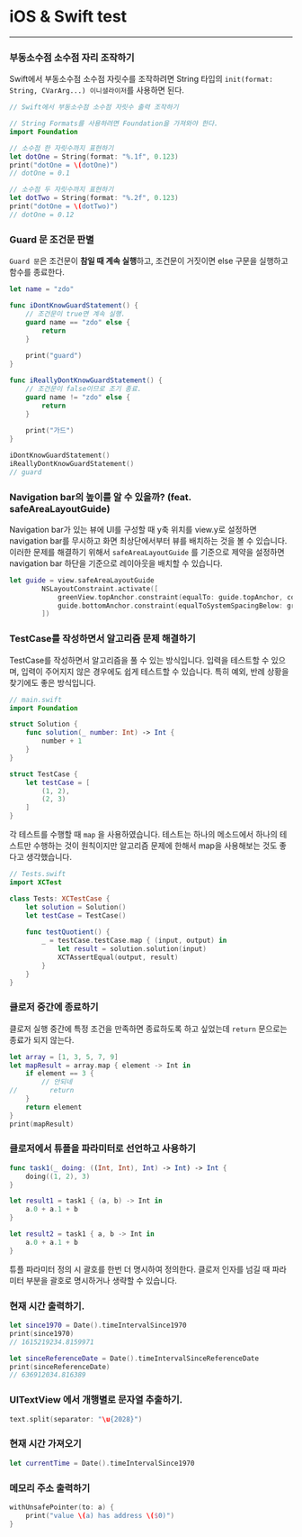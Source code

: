 # iOS & Swift test

---

### 부동소수점 소수점 자리 조작하기

Swift에서 부동소수점 소수점 자릿수를 조작하려면 String 타입의 `init(format: String, CVarArg...) 이니셜라이저`를 사용하면 된다.

```swift
// Swift에서 부동소수점 소수점 자릿수 출력 조작하기

// String Formats를 사용하려면 Foundation을 가져와야 한다.
import Foundation

// 소수점 한 자릿수까지 표현하기
let dotOne = String(format: "%.1f", 0.123)
print("dotOne = \(dotOne)")
// dotOne = 0.1

// 소수점 두 자릿수까지 표현하기
let dotTwo = String(format: "%.2f", 0.123)
print("dotOne = \(dotTwo)")
// dotOne = 0.12

```



### Guard 문 조건문 판별

`Guard 문`은 조건문이 **참일 때 계속 실행**하고, 조건문이 거짓이면 else 구문을 실행하고 함수를 종료한다.

```swift
let name = "zdo"

func iDontKnowGuardStatement() {
    // 조건문이 true면 계속 실행.
    guard name == "zdo" else {
        return
    }
    
    print("guard")
}

func iReallyDontKnowGuardStatement() {
    // 조건문이 false이므로 조기 종료.
    guard name != "zdo" else {
        return
    }
    
    print("가드")
}

iDontKnowGuardStatement()
iReallyDontKnowGuardStatement()
// guard
```



### Navigation bar의 높이를 알 수 있을까? (feat. safeAreaLayoutGuide)

Navigation bar가 있는 뷰에 UI를 구성할 때 y축 위치를 view.y로 설정하면 navigation bar를 무시하고 화면 최상단에서부터 뷰를 배치하는 것을 볼 수 있습니다. 이러한 문제를 해결하기 위해서 `safeAreaLayoutGuide` 를 기준으로 제약을 설정하면 navigation bar 하단을 기준으로 레이아웃을 배치할 수 있습니다.

```swift
let guide = view.safeAreaLayoutGuide
        NSLayoutConstraint.activate([
            greenView.topAnchor.constraint(equalTo: guide.topAnchor, constant: 30),
            guide.bottomAnchor.constraint(equalToSystemSpacingBelow: greenView.bottomAnchor, multiplier: 1.0)
        ])
```



### TestCase를 작성하면서 알고리즘 문제 해결하기

TestCase를 작성하면서 알고리즘을 풀 수 있는 방식입니다. 입력을 테스트할 수 있으며, 입력이 주어지지 않은 경우에도 쉽게 테스트할 수 있습니다. 특히 예외, 반례 상황을 찾기에도 좋은 방식입니다.

```swift
// main.swift
import Foundation

struct Solution {
    func solution(_ number: Int) -> Int {
        number + 1
    }
}

struct TestCase {
    let testCase = [
        (1, 2),
        (2, 3)
    ]
}
```

각 테스트를 수행할 때 `map` 을 사용하였습니다. 테스트는 하나의 메소드에서 하나의 테스트만 수행하는 것이 원칙이지만 알고리즘 문제에 한해서 map을 사용해보는 것도 좋다고 생각했습니다.

```swift
// Tests.swift
import XCTest

class Tests: XCTestCase {
    let solution = Solution()
    let testCase = TestCase()
    
    func testQuotient() {
        _ = testCase.testCase.map { (input, output) in
            let result = solution.solution(input)
            XCTAssertEqual(output, result)
        }
    }
}
```



### 클로저 중간에 종료하기

클로저 실행 중간에 특정 조건을 만족하면 종료하도록 하고 싶었는데 `return` 문으로는 종료가 되지 않는다.

```swift
let array = [1, 3, 5, 7, 9]
let mapResult = array.map { element -> Int in
    if element == 3 {
        // 안되네
//        return
    }
    return element
}
print(mapResult)
```



### 클로저에서 튜플을 파라미터로 선언하고 사용하기

```swift
func task1(_ doing: ((Int, Int), Int) -> Int) -> Int {
    doing((1, 2), 3)
}

let result1 = task1 { (a, b) -> Int in
    a.0 + a.1 + b
}

let result2 = task1 { a, b -> Int in
    a.0 + a.1 + b
}
```

튜플 파라미터 정의 시 괄호를 한번 더 명시하여 정의한다. 클로저 인자를 넘길 때 파라미터 부분을 괄호로 명시하거나 생략할 수 있습니다.



### 현재 시간 출력하기.

```swift
let since1970 = Date().timeIntervalSince1970
print(since1970)
// 1615219234.8159971

let sinceReferenceDate = Date().timeIntervalSinceReferenceDate
print(sinceReferenceDate)
// 636912034.816389

```



### UITextView 에서 개행별로 문자열 추출하기.

```swift
text.split(separator: "\u{2028}")
```



### 현재 시간 가져오기

```swift
let currentTime = Date().timeIntervalSince1970
```



### 메모리 주소 출력하기

```swift
withUnsafePointer(to: a) {
    print("value \(a) has address \($0)")
}
```

